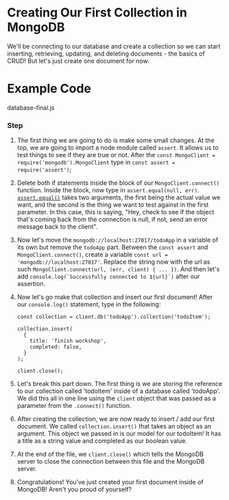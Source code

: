 # Creating Our First Collection in MongoDB

We'll be connecting to our database and create a collection so we can start inserting, retrieving, updating, and deleting documents - the basics of CRUD! But let's just create one document for now.

# Example Code

database-final.js

### Step

1.  The first thing we are going to do is make some small changes. At the top, we are going to import a node module called `assert`. It allows us to test things to see if they are true or not. After the `const MongoClient = require('mongodb').MongoClient` type in `const assert = require('assert')`;

2.  Delete both if statements inside the block of our `MongoClient.connect()` function. Inside the block, now type in `assert.equal(null, err)`. [`assert.equal()`](https://nodejs.org/api/assert.html#assert_assert_equal_actual_expected_message) takes two arguments, the first being the actual value we want, and the second is the thing we want to test against in the first parameter. In this case, this is saying, "Hey, check to see if the object that's coming back from the connection is null, if not, send an error message back to the client".

3.  Now let's move the `mongodb://localhost:27017/todoApp` in a variable of its own but remove the `todoApp` part. Between the `const assert` and `MongoClient.connect()`, create a variable `const url = 'mongodb://localhost:27017'`. Replace the string now with the url as such `MongoClient.connect(url, (err, client) { ... })`. And then let's add `` console.log(`Successfully connected to ${url}`) `` after our assertion.

4.  Now let's go make that collection and insert our first document! After our `console.log()` statement, type in the following:

    ```
    const collection = client.db('todoApp').collection('todoItem');

    collection.insert(
      {
        title: 'finish workshop',
        completed: false,
      }
    );

    client.close();
    ```

5.  Let's break this part down. The first thing is we are storing the reference to our collection called 'todoItem' inside of a database called 'todoApp'. We did this all in one line using the `client` object that was passed as a parameter from the `.connect()` function.

6.  After creating the collection, we are now ready to insert / add our first document. We called `collection.insert()` that takes an object as an argument. This object we passed in is our model for our todoItem! It has a title as a string value and completed as our boolean value.

7.  At the end of the file, we `client.close()` which tells the MongoDB server to close the connection between this file and the MongoDB server.

8.  Congratulations! You've just created your first document inside of MongoDB! Aren't you proud of yourself?

